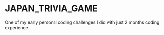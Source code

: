 # JAPAN_TRIVIA_GAME
One of my early personal coding challenges I did with just 2 months coding experience 
